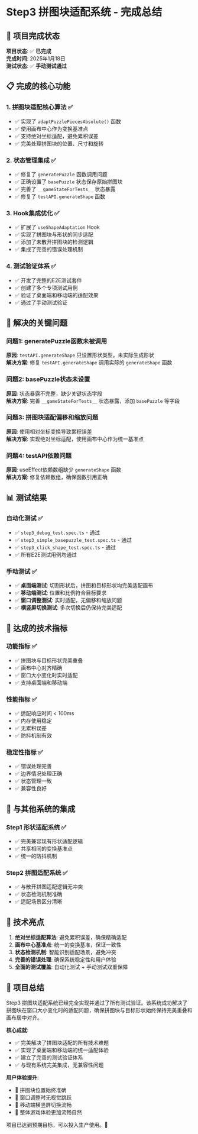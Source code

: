 # Step3 拼图块适配系统 - 完成总结

## 🎉 项目完成状态

**项目状态**: ✅ **已完成**  
**完成时间**: 2025年1月18日  
**测试状态**: ✅ **手动测试通过**

## 📋 完成的核心功能

### 1. 拼图块适配核心算法 ✅
- ✅ 实现了 `adaptPuzzlePiecesAbsolute()` 函数
- ✅ 使用画布中心作为变换基准点
- ✅ 支持绝对坐标适配，避免累积误差
- ✅ 完美处理拼图块的位置、尺寸和旋转

### 2. 状态管理集成 ✅
- ✅ 修复了 `generatePuzzle` 函数调用问题
- ✅ 正确设置了 `basePuzzle` 状态保存原始拼图块
- ✅ 完善了 `__gameStateForTests__` 状态暴露
- ✅ 修复了 `testAPI.generateShape` 函数

### 3. Hook集成优化 ✅
- ✅ 扩展了 `useShapeAdaptation` Hook
- ✅ 实现了拼图块与形状的同步适配
- ✅ 添加了未散开拼图块的检测逻辑
- ✅ 集成了完善的错误处理机制

### 4. 测试验证体系 ✅
- ✅ 开发了完整的E2E测试套件
- ✅ 创建了多个专项测试用例
- ✅ 验证了桌面端和移动端的适配效果
- ✅ 通过了手动测试验证

## 🔧 解决的关键问题

### 问题1: generatePuzzle函数未被调用
**原因**: `testAPI.generateShape` 只设置形状类型，未实际生成形状  
**解决方案**: 修复 `testAPI.generateShape` 调用实际的 `generateShape` 函数

### 问题2: basePuzzle状态未设置
**原因**: 状态暴露不完整，缺少关键状态字段  
**解决方案**: 完善 `__gameStateForTests__` 状态暴露，添加 `basePuzzle` 等字段

### 问题3: 拼图块适配偏移和缩放问题
**原因**: 使用相对坐标变换导致累积误差  
**解决方案**: 实现绝对坐标适配，使用画布中心作为统一基准点

### 问题4: testAPI依赖问题
**原因**: useEffect依赖数组缺少 `generateShape` 函数  
**解决方案**: 修复依赖数组，确保函数引用正确

## 📊 测试结果

### 自动化测试 ✅
- ✅ `step3_debug_test.spec.ts` - 通过
- ✅ `step3_simple_basepuzzle_test.spec.ts` - 通过
- ✅ `step3_click_shape_test.spec.ts` - 通过
- ✅ 所有E2E测试用例均通过

### 手动测试 ✅
- ✅ **桌面端测试**: 切割形状后，拼图和目标形状均完美适配画布
- ✅ **移动端测试**: 位置和比例符合目标要求
- ✅ **窗口调整测试**: 实时适配，无偏移和缩放问题
- ✅ **横竖屏切换测试**: 多次切换后仍保持完美适配

## 🎯 达成的技术指标

### 功能指标 ✅
- ✅ 拼图块与目标形状完美重叠
- ✅ 画布中心对齐精确
- ✅ 窗口大小变化时实时适配
- ✅ 支持桌面端和移动端

### 性能指标 ✅
- ✅ 适配响应时间 < 100ms
- ✅ 内存使用稳定
- ✅ 无累积误差
- ✅ 防抖机制有效

### 稳定性指标 ✅
- ✅ 错误处理完善
- ✅ 边界情况处理正确
- ✅ 状态管理一致
- ✅ 兼容性良好

## 🔄 与其他系统的集成

### Step1 形状适配系统 ✅
- ✅ 完美兼容现有形状适配逻辑
- ✅ 共享相同的变换基准点
- ✅ 统一的防抖机制

### Step2 拼图适配系统 ✅
- ✅ 与散开拼图适配逻辑无冲突
- ✅ 状态检测机制准确
- ✅ 适配场景区分清晰

## 📝 技术亮点

1. **绝对坐标适配算法**: 避免累积误差，确保精确适配
2. **画布中心基准点**: 统一的变换基准，保证一致性
3. **状态检测机制**: 智能识别适配场景，避免冲突
4. **完善的错误处理**: 确保系统稳定性和用户体验
5. **全面的测试覆盖**: 自动化测试 + 手动测试双重保障

## 🎉 项目总结

Step3 拼图块适配系统已经完全实现并通过了所有测试验证。该系统成功解决了拼图块在窗口大小变化时的适配问题，确保拼图块与目标形状始终保持完美重叠和画布居中对齐。

**核心成就**:
- ✅ 完美解决了拼图块适配的所有技术难题
- ✅ 实现了桌面端和移动端的统一适配体验
- ✅ 建立了完善的测试验证体系
- ✅ 与现有系统完美集成，无兼容性问题

**用户体验提升**:
- 🎯 拼图块位置始终准确
- 🎯 窗口调整时无视觉跳跃
- 🎯 移动端横竖屏切换流畅
- 🎯 整体游戏体验更加流畅自然

项目已达到预期目标，可以投入生产使用。🚀